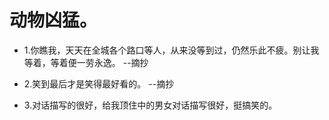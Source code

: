 # 动物凶猛。

- 1.你瞧我，天天在全城各个路口等人，从来没等到过，仍然乐此不疲。别让我等着，等着便一劳永逸。 --摘抄

- 2.笑到最后才是笑得最好看的。 --摘抄

- 3.对话描写的很好，给我顶住中的男女对话描写很好，挺搞笑的。
